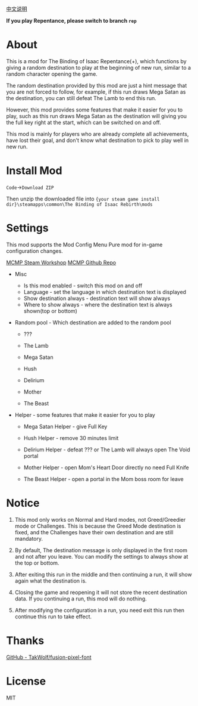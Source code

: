 [中文说明](README_zh.md)

**If you play Repentance, please switch to branch `rep`**

# About

This is a mod for The Binding of Isaac Repentance(+), which functions by giving a random destination to play at the beginning of new run, similar to a random character opening the game.

The random destination provided by this mod are just a hint message that you are not forced to follow, for example, if this run draws Mega Satan as the destination, you can still defeat The Lamb to end this run.

However, this mod provides some features that make it easier for you to play, such as this run draws Mega Satan as the destination will giving you the full key right at the start, which can be switched on and off.

This mod is mainly for players who are already complete all achievements, have lost their goal, and don't know what destination to pick to play well in new run.

# Install Mod

`Code`→`Download ZIP`

Then unzip the downloaded file into `{your steam game install dir}\steamapps\common\The Binding of Isaac Rebirth\mods`

# Settings

This mod supports the Mod Config Menu Pure mod for in-game configuration changes.

[MCMP Steam Workshop](https://steamcommunity.com/sharedfiles/filedetails/?id=2681875787) [MCMP Github Repo](https://github.com/Zamiell/isaac-mod-config-menu)

- Misc 
  
  - Is this mod enabled - switch this mod on and off
  - Language - set the language in which destination text is displayed
  - Show destination always - destination text will show always
  - Where to show always - where the destination text is always shown(top or bottom)

- Random pool - Which destination are added to the random pool
  
  - ???
  
  - The Lamb
  
  - Mega Satan
  
  - Hush
  
  - Delirium
  
  - Mother
  
  - The Beast

- Helper - some features that make it easier for you to play
  
  - Mega Satan Helper - give Full Key
  
  - Hush Helper - remove 30 minutes limit
  
  - Delirium Helper - defeat ??? or The Lamb will always open The Void portal
  
  - Mother Helper - open Mom's Heart Door directly no need Full Knife
  
  - The Beast Helper - open a portal in the Mom boss room for leave

# Notice

1. This mod only works on Normal and Hard modes, not Greed/Greedier mode or Challenges. This is because the Greed Mode destination is fixed, and the Challenges have their own destination and are still mandatory.

2. By default, The destination message is only displayed in the first room and not after you leave. You can modify the settings to always show at the top or bottom.

3. After exiting this run in the middle and then continuing a run, it will show again what the destination is.

4. Closing the game and reopening it will not store the recent destination data. If you continuing a run, this mod will do nothing.

5. After modifying the configuration in a run, you need exit this run then continue this run to take effect.

# Thanks

[GitHub - TakWolf/fusion-pixel-font](https://github.com/TakWolf/fusion-pixel-font)

# License

MIT
